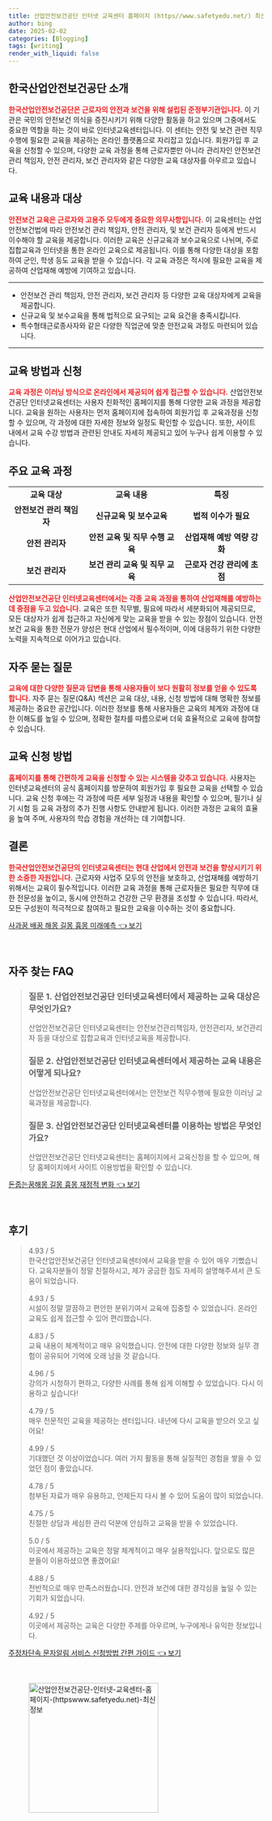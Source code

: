 ```yaml
---
title: 산업안전보건공단 인터넷 교육센터 홈페이지 (https//www.safetyedu.net/) 최신정보
author: bing
date: 2025-02-02
categories: [Blogging]
tags: [writing]
render_with_liquid: false
---
```



<h2 id='한국산업안전보건공단_소개'>한국산업안전보건공단 소개</h2>

<p><b><span style="color: #ee2323;">한국산업안전보건공단은 근로자의 안전과 보건을 위해 설립된 준정부기관입니다.</span></b> 이 기관은 국민의 안전보건 의식을 증진시키기 위해 다양한 활동을 하고 있으며 그중에서도 중요한 역할을 하는 것이 바로 인터넷교육센터입니다. 이 센터는 안전 및 보건 관련 직무 수행에 필요한 교육을 제공하는 온라인 플랫폼으로 자리잡고 있습니다. 회원가입 후 교육을 신청할 수 있으며, 다양한 교육 과정을 통해 근로자뿐만 아니라 관리자인 안전보건 관리 책임자, 안전 관리자, 보건 관리자와 같은 다양한 교육 대상자를 아우르고 있습니다.</p>

<h2 id='교육_내용과_대상'>교육 내용과 대상</h2>

<p><b><span style="color: #ee2323;">안전보건 교육은 근로자와 고용주 모두에게 중요한 의무사항입니다.</span></b> 이 교육센터는 산업안전보건법에 따라 안전보건 관리 책임자, 안전 관리자, 및 보건 관리자 등에게 반드시 이수해야 할 교육을 제공합니다. 이러한 교육은 신규교육과 보수교육으로 나뉘며, 주로 집합교육과 인터넷을 통한 온라인 교육으로 제공됩니다. 이를 통해 다양한 대상을 포함하여 군인, 학생 등도 교육을 받을 수 있습니다. 각 교육 과정은 적시에 필요한 교육을 제공하여 산업재해 예방에 기여하고 있습니다.</p>

<hr />

<ul>
    <li>안전보건 관리 책임자, 안전 관리자, 보건 관리자 등 다양한 교육 대상자에게 교육을 제공합니다.</li>
    <li>신규교육 및 보수교육을 통해 법적으로 요구되는 교육 요건을 충족시킵니다.</li>
    <li>특수형태근로종사자와 같은 다양한 직업군에 맞춘 안전교육 과정도 마련되어 있습니다.</li>
</ul>

<hr />

<h2 id='교육_방법과_신청'>교육 방법과 신청</h2>

<p><b><span style="color: #ee2323;">교육 과정은 이러닝 방식으로 온라인에서 제공되어 쉽게 접근할 수 있습니다.</span></b> 산업안전보건공단 인터넷교육센터는 사용자 친화적인 홈페이지를 통해 다양한 교육 과정을 제공합니다. 교육을 원하는 사용자는 먼저 홈페이지에 접속하여 회원가입 후 교육과정을 신청할 수 있으며, 각 과정에 대한 자세한 정보와 일정도 확인할 수 있습니다. 또한, 사이트 내에서 교육 수강 방법과 관련된 안내도 자세히 제공되고 있어 누구나 쉽게 이용할 수 있습니다.</p>

<h2 id='주요_교육_과정'>주요 교육 과정</h2>

<table>
    <tr>
        <td style="text-align: center; height: 17px;"><b>교육 대상</b></td>
        <td style="text-align: center; height: 17px;"><b>교육 내용</b></td>
        <td style="text-align: center; height: 17px;"><b>특징</b></td>
    </tr>
    <tr>
        <td style="text-align: center; height: 17px;"><b>안전보건 관리 책임자</b></td>
        <td style="text-align: center; height: 17px;"><b>신규교육 및 보수교육</b></td>
        <td style="text-align: center; height: 17px;"><b>법적 이수가 필요</b></td>
    </tr>
    <tr>
        <td style="text-align: center; height: 17px;"><b>안전 관리자</b></td>
        <td style="text-align: center; height: 17px;"><b>안전 교육 및 직무 수행 교육</b></td>
        <td style="text-align: center; height: 17px;"><b>산업재해 예방 역량 강화</b></td>
    </tr>
    <tr>
        <td style="text-align: center; height: 17px;"><b>보건 관리자</b></td>
        <td style="text-align: center; height: 17px;"><b>보건 관리 교육 및 직무 교육</b></td>
        <td style="text-align: center; height: 17px;"><b>근로자 건강 관리에 초점</b></td>
    </tr>
</table>

<p><b><span style="color: #ee2323;">산업안전보건공단 인터넷교육센터에서는 각종 교육 과정을 통하여 산업재해를 예방하는 데 중점을 두고 있습니다.</span></b> 교육은 또한 직무별, 필요에 따라서 세분화되어 제공되므로, 모든 대상자가 쉽게 접근하고 자신에게 맞는 교육을 받을 수 있는 장점이 있습니다. 안전보건 교육을 통한 전문가 양성은 현대 산업에서 필수적이며, 이에 대응하기 위한 다양한 노력을 지속적으로 이어가고 있습니다.</p>

<h2 id='자주_묻는_질문'>자주 묻는 질문</h2>

<p><b><span style="color: #ee2323;">교육에 대한 다양한 질문과 답변을 통해 사용자들이 보다 원활히 정보를 얻을 수 있도록 합니다.</span></b> 자주 묻는 질문(Q&A) 섹션은 교육 대상, 내용, 신청 방법에 대해 명확한 정보를 제공하는 중요한 공간입니다. 이러한 정보를 통해 사용자들은 교육의 체계와 과정에 대한 이해도를 높일 수 있으며, 정확한 절차를 따름으로써 더욱 효율적으로 교육에 참여할 수 있습니다.</p>

<h2 id='교육_신청_방법'>교육 신청 방법</h2>

<p><b><span style="color: #ee2323;">홈페이지를 통해 간편하게 교육을 신청할 수 있는 시스템을 갖추고 있습니다.</span></b> 사용자는 인터넷교육센터의 공식 홈페이지를 방문하여 회원가입 후 필요한 교육을 선택할 수 있습니다. 교육 신청 후에는 각 과정에 따른 세부 일정과 내용을 확인할 수 있으며, 필기나 실기 시험 등 교육 과정의 추가 진행 사항도 안내받게 됩니다. 이러한 과정은 교육의 효율을 높여 주며, 사용자의 학습 경험을 개선하는 데 기여합니다.</p>

<h2 id='결론'>결론</h2>

<p><b><span style="color: #ee2323;">한국산업안전보건공단의 인터넷교육센터는 현대 산업에서 안전과 보건을 향상시키기 위한 소중한 자원입니다.</span></b> 근로자와 사업주 모두의 안전을 보호하고, 산업재해를 예방하기 위해서는 교육이 필수적입니다. 이러한 교육 과정을 통해 근로자들은 필요한 직무에 대한 전문성을 높이고, 동시에 안전하고 건강한 근무 환경을 조성할 수 있습니다. 따라서, 모든 구성원이 적극적으로 참여하고 필요한 교육을 이수하는 것이 중요합니다.</p>


<p><a class="click-button" title="사과꿈 배꿈 해몽 길몽 흉몽 미래예측" href="https://24nara.github.io/posts/%EC%82%AC%EA%B3%BC%EA%BF%88-%EB%B0%B0%EA%BF%88-%ED%95%B4%EB%AA%BD-%EA%B8%B8%EB%AA%BD-%ED%9D%89%EB%AA%BD-%EB%AF%B8%EB%9E%98%EC%98%88%EC%B8%A1/" rel="dofollow">사과꿈 배꿈 해몽 길몽 흉몽 미래예측 👈 보기</a></p><br>
<h2 id='자주_찾는_FAQ'>자주 찾는 FAQ</h2>
<div itemscope="" itemtype="https://schema.org/FAQPage"> 
<blockquote> 
<div itemscope="" itemprop="mainEntity" itemtype="https://schema.org/Question"> 
<h3 itemprop="name">질문 1. 산업안전보건공단 인터넷교육센터에서 제공하는 교육 대상은 무엇인가요?</h3> 
<div itemscope="" itemprop="acceptedAnswer" itemtype="https://schema.org/Answer"> 
<span itemprop="text"> 
<p>산업안전보건공단 인터넷교육센터는 안전보건관리책임자, 안전관리자, 보건관리자 등을 대상으로 집합교육과 인터넷교육을 제공합니다.</p> 
</span> 
</div> 
</div> 
<div itemscope="" itemprop="mainEntity" itemtype="https://schema.org/Question"> 
<h3 itemprop="name">질문 2. 산업안전보건공단 인터넷교육센터에서 제공하는 교육 내용은 어떻게 되나요?</h3> 
<div itemscope="" itemprop="acceptedAnswer" itemtype="https://schema.org/Answer"> 
<span itemprop="text"> 
<p>산업안전보건공단 인터넷교육센터에서는 안전보건 직무수행에 필요한 이러닝 교육과정을 제공합니다.</p> 
</span> 
</div> 
</div> 
<div itemscope="" itemprop="mainEntity" itemtype="https://schema.org/Question"> 
<h3 itemprop="name">질문 3. 산업안전보건공단 인터넷교육센터를 이용하는 방법은 무엇인가요?</h3> 
<div itemscope="" itemprop="acceptedAnswer" itemtype="https://schema.org/Answer"> 
<span itemprop="text"> 
<p>산업안전보건공단 인터넷교육센터는 홈페이지에서 교육신청을 할 수 있으며, 해당 홈페이지에서 사이트 이용방법을 확인할 수 있습니다.</p> 
</span> 
</div> 
</div> 
</blockquote> 
</div>
<p><a class="click-button" title="돈줍는꿈해몽 길몽 흉몽 재정적 변화" href="https://24nara.github.io/posts/%EB%8F%88%EC%A4%8D%EB%8A%94%EA%BF%88%ED%95%B4%EB%AA%BD-%EA%B8%B8%EB%AA%BD-%ED%9D%89%EB%AA%BD-%EC%9E%AC%EC%A0%95%EC%A0%81-%EB%B3%80%ED%99%94/" rel="dofollow">돈줍는꿈해몽 길몽 흉몽 재정적 변화 👈 보기</a></p><br>
<h2 id='후기'>후기</h2>
<div itemscope itemtype="https://schema.org/Product">
  <blockquote>
  <div itemprop="review" itemscope itemtype="https://schema.org/Review">
      <div itemprop="reviewRating" itemscope itemtype="https://schema.org/Rating"> <span itemprop="ratingValue">4.93</span> / <span itemprop="bestRating">5</span> </div>
      <span itemprop="reviewBody">한국산업안전보건공단 인터넷교육센터에서 교육을 받을 수 있어 매우 기뻤습니다. 교육자분들이 정말 친절하시고, 제가 궁금한 점도 자세히 설명해주셔서 큰 도움이 되었습니다.</span>
  </div>
  <br>
  <div itemprop="review" itemscope itemtype="https://schema.org/Review">
      <div itemprop="reviewRating" itemscope itemtype="https://schema.org/Rating"> <span itemprop="ratingValue">4.93</span> / <span itemprop="bestRating">5</span> </div>
      <span itemprop="reviewBody">시설이 정말 깔끔하고 편안한 분위기여서 교육에 집중할 수 있었습니다. 온라인 교육도 쉽게 접근할 수 있어 편리했습니다.</span>
  </div>
  <br>
  <div itemprop="review" itemscope itemtype="https://schema.org/Review">
      <div itemprop="reviewRating" itemscope itemtype="https://schema.org/Rating"> <span itemprop="ratingValue">4.83</span> / <span itemprop="bestRating">5</span> </div>
      <span itemprop="reviewBody">교육 내용이 체계적이고 매우 유익했습니다. 안전에 대한 다양한 정보와 실무 경험이 공유되어 기억에 오래 남을 것 같습니다.</span>
  </div>
  <br>
  <div itemprop="review" itemscope itemtype="https://schema.org/Review">
      <div itemprop="reviewRating" itemscope itemtype="https://schema.org/Rating"> <span itemprop="ratingValue">4.96</span> / <span itemprop="bestRating">5</span> </div>
      <span itemprop="reviewBody">강의가 시청하기 편하고, 다양한 사례를 통해 쉽게 이해할 수 있었습니다. 다시 이용하고 싶습니다!</span>
  </div>
  <br>
  <div itemprop="review" itemscope itemtype="https://schema.org/Review">
      <div itemprop="reviewRating" itemscope itemtype="https://schema.org/Rating"> <span itemprop="ratingValue">4.79</span> / <span itemprop="bestRating">5</span> </div>
      <span itemprop="reviewBody">매우 전문적인 교육을 제공하는 센터입니다. 내년에 다시 교육을 받으러 오고 싶어요!</span>
  </div>
  <br>
  <div itemprop="review" itemscope itemtype="https://schema.org/Review">
      <div itemprop="reviewRating" itemscope itemtype="https://schema.org/Rating"> <span itemprop="ratingValue">4.99</span> / <span itemprop="bestRating">5</span> </div>
      <span itemprop="reviewBody">기대했던 것 이상이었습니다. 여러 가지 활동을 통해 실질적인 경험을 쌓을 수 있었던 점이 좋았습니다.</span>
  </div>
  <br>
  <div itemprop="review" itemscope itemtype="https://schema.org/Review">
      <div itemprop="reviewRating" itemscope itemtype="https://schema.org/Rating"> <span itemprop="ratingValue">4.78</span> / <span itemprop="bestRating">5</span> </div>
      <span itemprop="reviewBody">첨부된 자료가 매우 유용하고, 언제든지 다시 볼 수 있어 도움이 많이 되었습니다.</span>
  </div>
  <br>
  <div itemprop="review" itemscope itemtype="https://schema.org/Review">
      <div itemprop="reviewRating" itemscope itemtype="https://schema.org/Rating"> <span itemprop="ratingValue">4.75</span> / <span itemprop="bestRating">5</span> </div>
      <span itemprop="reviewBody">친절한 상담과 세심한 관리 덕분에 안심하고 교육을 받을 수 있었습니다.</span>
  </div>
  <br>
  <div itemprop="review" itemscope itemtype="https://schema.org/Review">
      <div itemprop="reviewRating" itemscope itemtype="https://schema.org/Rating"> <span itemprop="ratingValue">5.0</span> / <span itemprop="bestRating">5</span> </div>
      <span itemprop="reviewBody">이곳에서 제공하는 교육은 정말 체계적이고 매우 실용적입니다. 앞으로도 많은 분들이 이용하셨으면 좋겠어요!</span>
  </div>
  <br>
  <div itemprop="review" itemscope itemtype="https://schema.org/Review">
      <div itemprop="reviewRating" itemscope itemtype="https://schema.org/Rating"> <span itemprop="ratingValue">4.88</span> / <span itemprop="bestRating">5</span> </div>
      <span itemprop="reviewBody">전반적으로 매우 만족스러웠습니다. 안전과 보건에 대한 경각심을 높일 수 있는 기회가 되었습니다.</span>
  </div>
  <br>
  <div itemprop="review" itemscope itemtype="https://schema.org/Review">
      <div itemprop="reviewRating" itemscope itemtype="https://schema.org/Rating"> <span itemprop="ratingValue">4.92</span> / <span itemprop="bestRating">5</span> </div>
      <span itemprop="reviewBody">이곳에서 제공하는 교육은 다양한 주제를 아우르며, 누구에게나 유익한 정보입니다.</span>
  </div>
  </blockquote>
</div>
<p><a class="click-button" title="주정차단속 문자알림 서비스 신청방법 간편 가이드" href="https://24nara.github.io/posts/%EC%A3%BC%EC%A0%95%EC%B0%A8%EB%8B%A8%EC%86%8D-%EB%AC%B8%EC%9E%90%EC%95%8C%EB%A6%BC-%EC%84%9C%EB%B9%84%EC%8A%A4-%EC%8B%A0%EC%B2%AD%EB%B0%A9%EB%B2%95-%EA%B0%84%ED%8E%B8-%EA%B0%80%EC%9D%B4%EB%93%9C/" rel="dofollow">주정차단속 문자알림 서비스 신청방법 간편 가이드 👈 보기</a></p><br>
<figure class="image"><img src="https://24nara.github.io/assets/img/thumbnail/산업안전보건공단-인터넷-교육센터-홈페이지-(httpswww.safetyedu.net)-최신정보.webp" alt="산업안전보건공단-인터넷-교육센터-홈페이지-(httpswww.safetyedu.net)-최신정보" width="256" height="256"></figure>